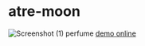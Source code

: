 # atre-moon
![Screenshot (1)](https://github.com/sedmahdihashemi/atre-moon/assets/155801810/0c37695f-cbb2-4440-a5f1-c89df89d9b48)
perfume
[demo online](https://sedmahdihashemi.github.io/atre-moon/)
